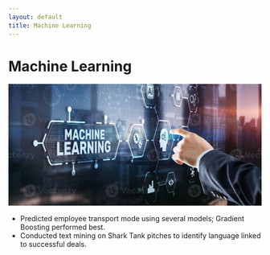 ```yaml
---
layout: default
title: Machine Learning
---
```


# Machine Learning


![Machine learning](../assets/img/machine-learning.jpeg)

- Predicted employee transport mode using several models; Gradient Boosting performed best.
- Conducted text mining on Shark Tank pitches to identify language linked to successful deals.
